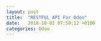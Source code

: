 ```yaml
---
layout: post
title:  "RESTFUL API For Odoo"
date:   2018-10-01 07:59:12 +0100
categories: Odoo
---
```

